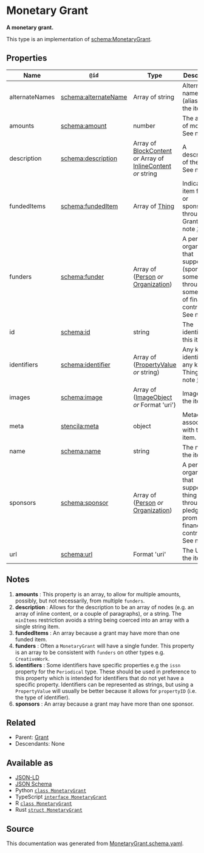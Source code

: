 # Monetary Grant

**A monetary grant.**

This type is an implementation of [schema:MonetaryGrant](https://schema.org/MonetaryGrant).

## Properties

| Name           | `@id`                                                    | Type                                                                                                 | Description                                                                                                                    | Inherited from                    |
| -------------- | -------------------------------------------------------- | ---------------------------------------------------------------------------------------------------- | ------------------------------------------------------------------------------------------------------------------------------ | --------------------------------- |
| alternateNames | [schema:alternateName](https://schema.org/alternateName) | Array of string                                                                                      | Alternate names (aliases) for the item.                                                                                        | [Thing](Thing.md)                 |
| amounts        | [schema:amount](https://schema.org/amount)               | number                                                                                               | The amount of money. See note [1](#notes).                                                                                     | [MonetaryGrant](MonetaryGrant.md) |
| description    | [schema:description](https://schema.org/description)     | Array of [BlockContent](BlockContent.md) _or_ Array of [InlineContent](InlineContent.md) _or_ string | A description of the item. See note [2](#notes).                                                                               | [Thing](Thing.md)                 |
| fundedItems    | [schema:fundedItem](https://schema.org/fundedItem)       | Array of [Thing](Thing.md)                                                                           | Indicates an item funded or sponsored through a Grant. See note [3](#notes).                                                   | [Grant](Grant.md)                 |
| funders        | [schema:funder](https://schema.org/funder)               | Array of ([Person](Person.md) _or_ [Organization](Organization.md))                                  | A person or organization that supports (sponsors) something through some kind of financial contribution. See note [4](#notes). | [MonetaryGrant](MonetaryGrant.md) |
| id             | [schema:id](https://schema.org/id)                       | string                                                                                               | The identifier for this item.                                                                                                  | [Entity](Entity.md)               |
| identifiers    | [schema:identifier](https://schema.org/identifier)       | Array of ([PropertyValue](PropertyValue.md) _or_ string)                                             | Any kind of identifier for any kind of Thing. See note [5](#notes).                                                            | [Thing](Thing.md)                 |
| images         | [schema:image](https://schema.org/image)                 | Array of ([ImageObject](ImageObject.md) _or_ Format 'uri')                                           | Images of the item.                                                                                                            | [Thing](Thing.md)                 |
| meta           | [stencila:meta](https://schema.stenci.la/meta.jsonld)    | object                                                                                               | Metadata associated with this item.                                                                                            | [Entity](Entity.md)               |
| name           | [schema:name](https://schema.org/name)                   | string                                                                                               | The name of the item.                                                                                                          | [Thing](Thing.md)                 |
| sponsors       | [schema:sponsor](https://schema.org/sponsor)             | Array of ([Person](Person.md) _or_ [Organization](Organization.md))                                  | A person or organization that supports a thing through a pledge, promise, or financial contribution. See note [6](#notes).     | [Grant](Grant.md)                 |
| url            | [schema:url](https://schema.org/url)                     | Format 'uri'                                                                                         | The URL of the item.                                                                                                           | [Thing](Thing.md)                 |

## Notes

1. **amounts** : This property is an array, to allow for multiple amounts, possibly, but not necessarily, from multiple `funders`.
2. **description** : Allows for the description to be an array of nodes (e.g. an array of inline content, or a couple of paragraphs), or a string. The `minItems` restriction avoids a string being coerced into an array with a single string item.
3. **fundedItems** : An array because a grant may have more than one funded item.
4. **funders** : Often a `MonetaryGrant` will have a single funder. This property is an array to be consistent with `funders` on other types e.g. `CreativeWork`.
5. **identifiers** : Some identifiers have specific properties e.g the `issn` property for the `Periodical` type. These should be used in preference to this property which is intended for identifiers that do not yet have a specific property. Identifiers can be represented as strings, but using a `PropertyValue` will usually be better because it allows for `propertyID` (i.e. the type of identifier).
6. **sponsors** : An array because a grant may have more than one sponsor.

## Related

- Parent: [Grant](Grant.md)
- Descendants: None

## Available as

- [JSON-LD](https://schema.stenci.la/MonetaryGrant.jsonld)
- [JSON Schema](https://schema.stenci.la/v1/MonetaryGrant.schema.json)
- Python [`class MonetaryGrant`](https://stencila.github.io/schema/python/docs/types.html#schema.types.MonetaryGrant)
- TypeScript [`interface MonetaryGrant`](https://stencila.github.io/schema/ts/docs/interfaces/monetarygrant.html)
- R [`class MonetaryGrant`](https://cran.r-project.org/web/packages/stencilaschema/stencilaschema.pdf)
- Rust [`struct MonetaryGrant`](https://docs.rs/stencila-schema/latest/stencila_schema/struct.MonetaryGrant.html)

## Source

This documentation was generated from [MonetaryGrant.schema.yaml](https://github.com/stencila/stencila/blob/master/schema/schema/MonetaryGrant.schema.yaml).
